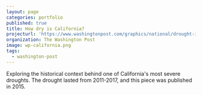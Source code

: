 ```yaml
---
layout: page
categories: portfolio
published: true
title: How dry is California?
projecturl: 'https://www.washingtonpost.com/graphics/national/drought-in-southwest/'
organization: The Washington Post
image: wp-california.png
tags:
  - washington-post
---
```

Exploring the historical context behind one of California's most severe droughts. The drought lasted from 2011-2017, and this piece was published in 2015.